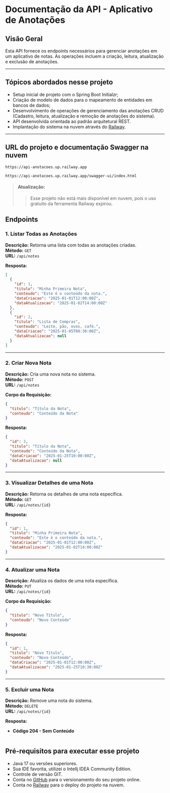 
# Documentação da API - Aplicativo de Anotações

## Visão Geral
Esta API fornece os endpoints necessários para gerenciar anotações em um aplicativo de notas. As operações incluem a criação, leitura, atualização e exclusão de anotações.

---

## Tópicos abordados nesse projeto
- Setup inicial de projeto com o Spring Boot Initialzr;
- Criação de modelo de dados para o mapeamento de entidades em bancos de dados;
- Desenvolvimento de operações de gerenciamento das anotações CRUD (Cadastro, leitura, atualização e remoção de anotações do sistema).
- API desenvolvida orientada ao padrão arquitetural REST.
- Implantação do sistema na nuvem através do [Railway][railway].

---

## URL do projeto e documentação Swagger na nuvem
```
https://api-anotacoes.up.railway.app
```

```
https://api-anotacoes.up.railway.app/swagger-ui/index.html
```

 > #### Atualização: 
 > 
 >> Esse projeto não está mais disponível em nuvem, pois o uso gratuito da ferramenta Railway expirou.

## Endpoints

### 1. **Listar Todas as Anotações**
**Descrição:** Retorna uma lista com todas as anotações criadas.  
**Método:** `GET`  
**URL:** `/api/notes`  

**Resposta:**
```json
[
  {
    "id": 1,
    "titulo": "Minha Primeira Nota",
    "conteudo": "Este é o conteúdo da nota.",
    "dataCriacao": "2025-01-01T12:00:00Z",
    "dataAtualizacao": "2025-01-02T14:00:00Z"
  },
  {
    "id": 2,
    "titulo": "Lista de Compras",
    "conteudo": "Leite, pão, ovos, café.",
    "dataCriacao": "2025-01-05T08:30:00Z",
    "dataAtualizacao": null
  }
]
```

---

### 2. **Criar Nova Nota**
**Descrição:** Cria uma nova nota no sistema.  
**Método:** `POST`  
**URL:** `/api/notes`  

**Corpo da Requisição:**
```json
{
  "titulo": "Título da Nota",
  "conteudo": "Conteúdo da Nota"
}
```

**Resposta:**
```json
{
  "id": 3,
  "titulo": "Título da Nota",
  "conteudo": "Conteúdo da Nota",
  "dataCriacao": "2025-01-25T10:00:00Z",
  "dataAtualizacao": null
}
```

---

### 3. **Visualizar Detalhes de uma Nota**
**Descrição:** Retorna os detalhes de uma nota específica.  
**Método:** `GET`  
**URL:** `/api/notes/{id}`  

**Resposta:**
```json
{
  "id": 1,
  "titulo": "Minha Primeira Nota",
  "conteudo": "Este é o conteúdo da nota.",
  "dataCriacao": "2025-01-01T12:00:00Z",
  "dataAtualizacao": "2025-01-02T14:00:00Z"
}
```

---

### 4. **Atualizar uma Nota**
**Descrição:** Atualiza os dados de uma nota específica.  
**Método:** `PUT`  
**URL:** `/api/notes/{id}`  

**Corpo da Requisição:**
```json
{
  "titulo": "Novo Título",
  "conteudo": "Novo Conteúdo"
}
```

**Resposta:**
```json
{
  "id": 1,
  "titulo": "Novo Título",
  "conteudo": "Novo Conteúdo",
  "dataCriacao": "2025-01-01T12:00:00Z",
  "dataAtualizacao": "2025-01-25T10:30:00Z"
}
```

---

### 5. **Excluir uma Nota**
**Descrição:** Remove uma nota do sistema.  
**Método:** `DELETE`  
**URL:** `/api/notes/{id}`  

**Resposta:**
- **Código 204 - Sem Conteúdo**
```

```
## Pré-requisitos para executar esse projeto
- Java 17 ou versões superiores.
- Sua IDE favorita, utilizei o Intellj IDEA Community Edition.
- Controle de versão GIT.
- Conta no [GitHub][github] para o versionamento do seu projeto online.
- Conta no [Railway][railway] para o deploy do projeto na nuvem.


[railway]: https://railway.com/
[github]: https://github.com/
